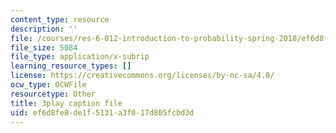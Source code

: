 ```yaml
---
content_type: resource
description: ''
file: /courses/res-6-012-introduction-to-probability-spring-2018/ef6d8fe8de1f5131a3f017d805fcbd3d_CN_TJBPv2Qs.vtt
file_size: 5084
file_type: application/x-subrip
learning_resource_types: []
license: https://creativecommons.org/licenses/by-nc-sa/4.0/
ocw_type: OCWFile
resourcetype: Other
title: 3play caption file
uid: ef6d8fe8-de1f-5131-a3f0-17d805fcbd3d
---
```

